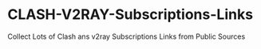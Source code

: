 # CLASH-V2RAY-Subscriptions-Links
Collect Lots of Clash ans v2ray Subscriptions Links from Public Sources
